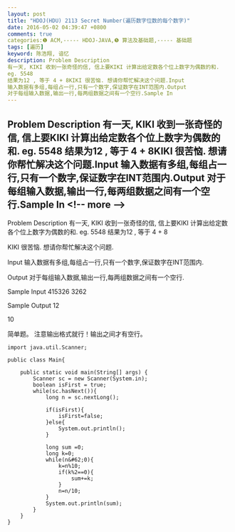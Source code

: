 ```yaml
---
layout: post
title: "HDOJ(HDU) 2113 Secret Number(遍历数字位数的每个数字)"
date: 2016-05-02 04:39:47 +0800
comments: true
categories:❶ ACM,----- HDOJ-JAVA,❺ 算法及基础题,----- 基础题
tags: [遍历]
keyword: 陈浩翔, 谙忆
description: Problem Description 
有一天, KIKI 收到一张奇怪的信, 信上要KIKI 计算出给定数各个位上数字为偶数的和. 
eg. 5548 
结果为12 , 等于 4 + 8KIKI 很苦恼. 想请你帮忙解决这个问题.Input 
输入数据有多组,每组占一行,只有一个数字,保证数字在INT范围内.Output 
对于每组输入数据,输出一行,每两组数据之间有一个空行.Sample In 
---
```



Problem Description 
有一天, KIKI 收到一张奇怪的信, 信上要KIKI 计算出给定数各个位上数字为偶数的和. 
eg. 5548 
结果为12 , 等于 4 + 8KIKI 很苦恼. 想请你帮忙解决这个问题.Input 
输入数据有多组,每组占一行,只有一个数字,保证数字在INT范围内.Output 
对于每组输入数据,输出一行,每两组数据之间有一个空行.Sample In
&#60;!-- more --&#62;
----------

Problem Description
有一天, KIKI 收到一张奇怪的信, 信上要KIKI 计算出给定数各个位上数字为偶数的和.
eg. 5548
结果为12 , 等于 4 + 8

KIKI 很苦恼. 想请你帮忙解决这个问题.


 

Input
输入数据有多组,每组占一行,只有一个数字,保证数字在INT范围内.
 

Output
对于每组输入数据,输出一行,每两组数据之间有一个空行.

 

Sample Input
415326
3262
 

Sample Output
12

10


简单题。
注意输出格式就行！输出之间才有空行。

```
import java.util.Scanner;

public class Main{

	public static void main(String[] args) {
		Scanner sc = new Scanner(System.in);
		boolean isFirst = true;
		while(sc.hasNext()){
			long n = sc.nextLong();
			
			if(isFirst){
				isFirst=false;
			}else{
				System.out.println();
			}
			
			long sum =0;
			long k=0;
			while(n&#62;0){
				k=n%10;
				if(k%2==0){
					sum+=k;
				}
				n=n/10;
			}
			System.out.println(sum);
		}
	}
}

```